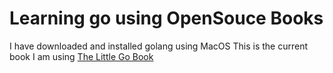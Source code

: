 # Learning go using OpenSouce Books
I have downloaded and installed golang using MacOS 
This is the current book I am using [The Little Go
Book](https://www.openmymind.net/The-Little-Go-Book/)
